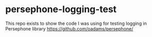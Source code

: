 # persephone-logging-test
This repo exists to show the code I was using for testing logging in Persephone library https://github.com/oadams/persephone/
